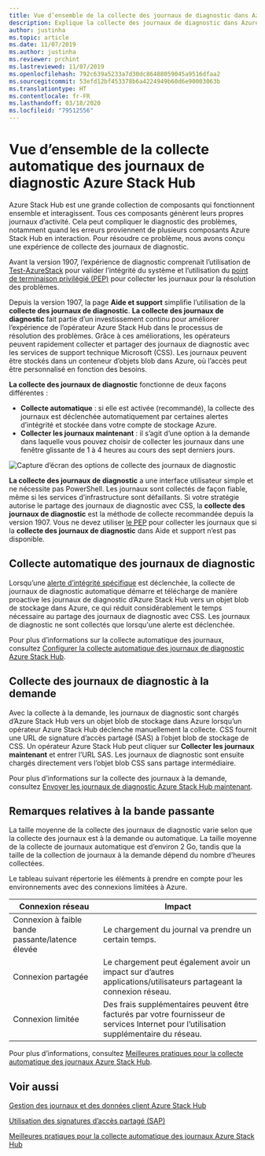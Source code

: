 ```yaml
---
title: Vue d’ensemble de la collecte des journaux de diagnostic dans Azure Stack Hub
description: Explique la collecte des journaux de diagnostic dans Azure Stack Hub Aide et support, y compris la collecte automatique et à la demande des journaux.
author: justinha
ms.topic: article
ms.date: 11/07/2019
ms.author: justinha
ms.reviewer: prchint
ms.lastreviewed: 11/07/2019
ms.openlocfilehash: 792c639a5233a7d30dc86488059045a9516dfaa2
ms.sourcegitcommit: 53efd12bf453378b6a4224949b60d6e90003063b
ms.translationtype: HT
ms.contentlocale: fr-FR
ms.lasthandoff: 03/18/2020
ms.locfileid: "79512556"
---
```

# <a name="overview-of-azure-stack-hub-diagnostic-log-collection"></a>Vue d’ensemble de la collecte automatique des journaux de diagnostic Azure Stack Hub 

Azure Stack Hub est une grande collection de composants qui fonctionnent ensemble et interagissent. Tous ces composants génèrent leurs propres journaux d’activité. Cela peut compliquer le diagnostic des problèmes, notamment quand les erreurs proviennent de plusieurs composants Azure Stack Hub en interaction. Pour résoudre ce problème, nous avons conçu une expérience de collecte des journaux de diagnostic. 

Avant la version 1907, l’expérience de diagnostic comprenait l’utilisation de [Test-AzureStack](azure-stack-diagnostic-test.md) pour valider l’intégrité du système et l’utilisation du [point de terminaison privilégié (PEP)](azure-stack-get-azurestacklog.md) pour collecter les journaux pour la résolution des problèmes. 

Depuis la version 1907, la page **Aide et support** simplifie l’utilisation de la **collecte des journaux de diagnostic**. 
**La collecte des journaux de diagnostic** fait partie d’un investissement continu pour améliorer l’expérience de l’opérateur Azure Stack Hub dans le processus de résolution des problèmes. Grâce à ces améliorations, les opérateurs peuvent rapidement collecter et partager des journaux de diagnostic avec les services de support technique Microsoft (CSS). Les journaux peuvent être stockés dans un conteneur d’objets blob dans Azure, où l’accès peut être personnalisé en fonction des besoins.    
   
**La collecte des journaux de diagnostic** fonctionne de deux façons différentes :

- **Collecte automatique** : si elle est activée (recommandé), la collecte des journaux est déclenchée automatiquement par certaines alertes d’intégrité et stockée dans votre compte de stockage Azure.
- **Collecter les journaux maintenant** : il s’agit d’une option à la demande dans laquelle vous pouvez choisir de collecter les journaux dans une fenêtre glissante de 1 à 4 heures au cours des sept derniers jours.

![Capture d’écran des options de collecte des journaux de diagnostic](media/azure-stack-automatic-log-collection/azure-stack-log-collection-overview.png)

**La collecte des journaux de diagnostic** a une interface utilisateur simple et ne nécessite pas PowerShell. Les journaux sont collectés de façon fiable, même si les services d’infrastructure sont défaillants.
Si votre stratégie autorise le partage des journaux de diagnostic avec CSS, la **collecte des journaux de diagnostic** est la méthode de collecte recommandée depuis la version 1907. Vous ne devez utiliser [le PEP](azure-stack-get-azurestacklog.md) pour collecter les journaux que si la **collecte des journaux de diagnostic** dans Aide et support n’est pas disponible.

## <a name="automatic-diagnostic-log-collection"></a>Collecte automatique des journaux de diagnostic 

Lorsqu’une [alerte d’intégrité spécifique](azure-stack-configure-automatic-diagnostic-log-collection-tzl.md#proactive-diagnostic-log-collection-alerts) est déclenchée, la collecte de journaux de diagnostic automatique démarre et télécharge de manière proactive les journaux de diagnostic d’Azure Stack Hub vers un objet blob de stockage dans Azure, ce qui réduit considérablement le temps nécessaire au partage des journaux de diagnostic avec CSS. Les journaux de diagnostic ne sont collectés que lorsqu'une alerte est déclenchée.  

Pour plus d’informations sur la collecte automatique des journaux, consultez [Configurer la collecte automatique des journaux de diagnostic Azure Stack Hub](azure-stack-configure-automatic-diagnostic-log-collection-tzl.md).

## <a name="on-demand-diagnostic-log-collection"></a>Collecte des journaux de diagnostic à la demande

Avec la collecte à la demande, les journaux de diagnostic sont chargés d’Azure Stack Hub vers un objet blob de stockage dans Azure lorsqu’un opérateur Azure Stack Hub déclenche manuellement la collecte.
CSS fournit une URL de signature d’accès partagé (SAS) à l’objet blob de stockage de CSS. Un opérateur Azure Stack Hub peut cliquer sur **Collecter les journaux maintenant** et entrer l’URL SAS. Les journaux de diagnostic sont ensuite chargés directement vers l’objet blob CSS sans partage intermédiaire. 

Pour plus d’informations sur la collecte des journaux à la demande, consultez [Envoyer les journaux de diagnostic Azure Stack Hub maintenant](azure-stack-configure-on-demand-diagnostic-log-collection-portal-tzl.md).

## <a name="bandwidth-considerations"></a>Remarques relatives à la bande passante

La taille moyenne de la collecte des journaux de diagnostic varie selon que la collecte des journaux est à la demande ou automatique. La taille moyenne de la collecte de journaux automatique est d’environ 2 Go, tandis que la taille de la collection de journaux à la demande dépend du nombre d’heures collectées. 

Le tableau suivant répertorie les éléments à prendre en compte pour les environnements avec des connexions limitées à Azure.

| Connexion réseau | Impact |
|--------------------|--------|
| Connexion à faible bande passante/latence élevée | Le chargement du journal va prendre un certain temps. | 
| Connexion partagée | Le chargement peut également avoir un impact sur d’autres applications/utilisateurs partageant la connexion réseau. |
| Connexion limitée | Des frais supplémentaires peuvent être facturés par votre fournisseur de services Internet pour l’utilisation supplémentaire du réseau. |

Pour plus d’informations, consultez [Meilleures pratiques pour la collecte automatique des journaux Azure Stack Hub](azure-stack-best-practices-automatic-diagnostic-log-collection.md).

## <a name="see-also"></a>Voir aussi

[Gestion des journaux et des données client Azure Stack Hub](https://docs.microsoft.com/azure-stack/operator/azure-stack-data-collection)

[Utilisation des signatures d’accès partagé (SAP)](https://docs.microsoft.com/azure/storage/common/storage-dotnet-shared-access-signature-part-1)

[Meilleures pratiques pour la collecte automatique des journaux Azure Stack Hub](azure-stack-best-practices-automatic-diagnostic-log-collection.md)
